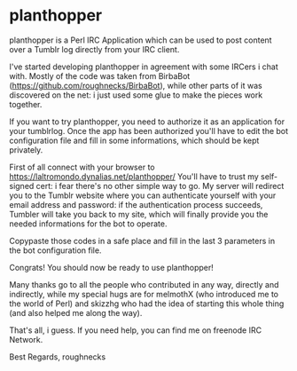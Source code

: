 planthopper
===========

planthopper is a Perl IRC Application which can be used to post content over a Tumblr
log directly from your IRC client.

I've started developing planthopper in agreement with some IRCers i chat with.
Mostly of the code was taken from BirbaBot (https://github.com/roughnecks/BirbaBot),
while other parts of it was discovered on the net: i just used some glue to make the 
pieces work together.

If you want to try planthopper, you need to authorize it as an application for your
tumblrlog. Once the app has been authorized you'll have to edit the bot configuration 
file and fill in some informations, which should be kept privately.

First of all connect with your browser to https://laltromondo.dynalias.net/planthopper/
You'll have to trust my self-signed cert: i fear there's no other simple way to go.
My server will redirect you to the Tumblr website where you can authenticate yourself
with your email address and password: if the authentication process succeeds, Tumbler
will take you back to my site, which will finally provide you the needed informations
for the bot to operate.

Copypaste those codes in a safe place and fill in the last 3 parameters in the bot 
configuration file.

Congrats! You should now be ready to use planthopper!

Many thanks go to all the people who contributed in any way, directly and indirectly,
while my special hugs are for melmothX (who introduced me to the world of Perl) and 
skizzhg who had the idea of starting this whole thing (and also helped me along the 
way).

That's all, i guess. If you need help, you can find me on freenode IRC Network.

Best Regards,
roughnecks

